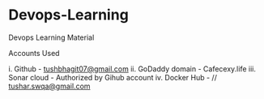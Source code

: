 # Devops-Learning
Devops Learning Material

Accounts Used

i. Github - tushbhagit07@gmail.com
ii. GoDaddy domain - Cafecexy.life
iii. Sonar cloud - Authorized by Gihub account
iv. Docker Hub - // tushar.swqa@gmail.com
